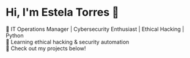 # Hi, I'm Estela Torres 👋  
🔹 IT Operations Manager | Cybersecurity Enthusiast | Ethical Hacking | Python  
🔹 Learning ethical hacking & security automation  
🔹 Check out my projects below! 
